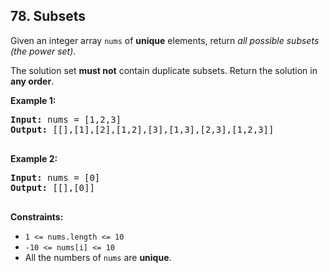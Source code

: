 ## 78. Subsets

Given an integer array `nums` of **unique** elements, return _all possible subsets (the power set)_.

The solution set **must not** contain duplicate subsets. Return the solution in **any order**.

**Example 1:**

<pre>
<b>Input:</b> nums = [1,2,3]
<b>Output:</b> [[],[1],[2],[1,2],[3],[1,3],[2,3],[1,2,3]]

</pre>

**Example 2:**

<pre>
<b>Input:</b> nums = [0]
<b>Output:</b> [[],[0]]

</pre>

**Constraints:**
- `1 <= nums.length <= 10`
- `-10 <= nums[i] <= 10`
- All the numbers of `nums` are **unique**.